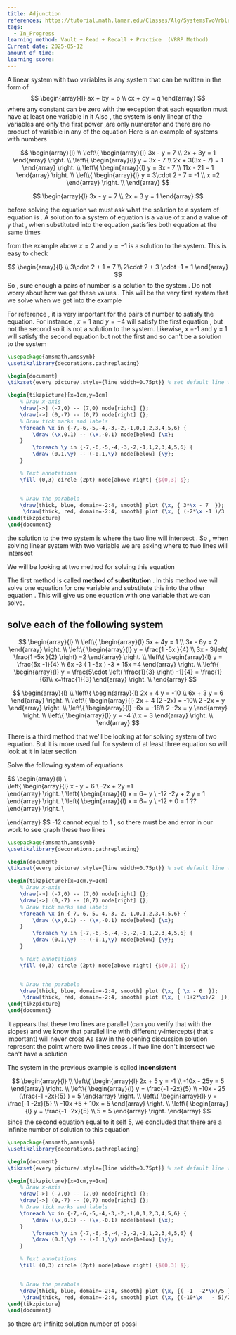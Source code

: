 ```yaml
---
title: Adjunction
references: https://tutorial.math.lamar.edu/Classes/Alg/SystemsTwoVrble.aspx
tags:
  - In_Progress
learning method: Vault + Read + Recall + Practice  (VRRP Method)
Current date: 2025-05-12
amount of time: 
learning score:
---
```

A linear system with two variables is any system that can be written in the form of 
$$
\begin{array}{l}  
ax + by =  p    \\
cx  + dy  = q 
\end{array}
$$
where any constant can be zero with the exception that each equation must have at least one variable in it 
Also , the system is only linear  of the variables are only the first power ,are only numerator and there are no product of variable in any of the equation 
Here is an example of systems with numbers  

$$ 
\begin{array}{l} \\  
\left\{ \begin{array}{l}
3x - y  =  7  \\ 
 2x  + 3y  = 1  
\end{array} \right. \\ 
\left\{ \begin{array}{l}
y  =  3x   - 7 \\
 2x  + 3(3x   - 7)  = 1  
\end{array} \right. \\ 
\left\{ \begin{array}{l}
y  =  3x   - 7 \\
11x  - 21  = 1  
\end{array} \right.  \\
\left\{ \begin{array}{l}
y  =  3\cdot  2   - 7    = -1 \\
x  =2  
\end{array} \right. \\
\end{array}
$$

$$
\begin{array}{l}  
3x - y =  7  \\
2x + 3 y = 1  
\end{array}
$$


before solving the equation we must ask what the solution to a system of equation is . A solution to a system of equation is a value of x and a value of y that , when substituted into the equation ,satisfies both equation at the same times 

from the example above  $x = 2$ and $y = -1$ is a solution to the system. This is easy to check 

$$
\begin{array}{l} \\
3\cdot 2 + 1   =  7  \\
2\cdot 2  + 3 \cdot -1 = 1  
\end{array}
$$
So , sure enough a pairs of number is a solution to the system . Do not worry about how we got these values . This will be the very first system that we solve when we get into the example 

For reference , it is very important for the pairs of number to satisfy the equation. For instance , $x=1$ and $y=-4$ will satisfy the first equation , but not the second so it is not a solution to the system. Likewise,  x =-1 and y = 1 will satisfy the second equation but not the first and so can't be a solution to the system



```tikz
\usepackage{amsmath,amssymb}
\usetikzlibrary{decorations.pathreplacing}

\begin{document}
\tikzset{every picture/.style={line width=0.75pt}} % set default line width

\begin{tikzpicture}[x=1cm,y=1cm]
    % Draw x-axis
    \draw[->] (-7,0) -- (7,0) node[right] {};
    \draw[->] (0,-7) -- (0,7) node[right] {};
    % Draw tick marks and labels
    \foreach \x in {-7,-6,-5,-4,-3,-2,-1,0,1,2,3,4,5,6} {
        \draw (\x,0.1) -- (\x,-0.1) node[below] {\x};
    }
        \foreach \y in {-7,-6,-5,-4,-3,-2,-1,1,2,3,4,5,6} {
        \draw (0.1,\y) -- (-0.1,\y) node[below] {\y};
    }

    % Text annotations  
    \fill (0,3) circle (2pt) node[above right] {$(0,3) $};


    % Draw the parabola
    \draw[thick, blue, domain=-2:4, smooth] plot (\x, { 3*\x - 7  }); 
     \draw[thick, red, domain=-2:4, smooth] plot (\x, { (-2*\x -1 )/3  }); 
\end{tikzpicture}
\end{document}


``` 

the solution to the two system is where the two line will intersect . So , when solving linear system with two variable we are asking where to two lines will intersect 

We will be looking at two method for solving this equation 

The first method is called **method of substitution** . In this method we will solve one equation for one variable and substitute this into the other equation . This will give us one equation with one variable that we can solve.


## solve each of the following system 



$$ 
\begin{array}{l} \\  
\left\{ \begin{array}{l}
5x +  4y  = 1       \\
3x  -  6y  = 2 
\end{array} \right. \\ 
\left\{ \begin{array}{l}
y =  \frac{1  -5x }{4}   \\
3x  - 3\left( \frac{1  -5x }{2} \right)  =2 
\end{array} \right. \\ 
\left\{ \begin{array}{l} 
y =  \frac{5x -1}{4}   \\
6x     -3  ( 1  -5x ) -3  +  15x  =4  
\end{array} \right.  \\
\left\{ \begin{array}{l}
y =  \frac{5\cdot \left( \frac{1}{3} \right) -1}{4}    = \frac{1}{6}\\
x=\frac{1}{3}
\end{array} \right. \\
\end{array}
$$




$$ 
\begin{array}{l} \\  
\left\{ \begin{array}{l}
2x + 4 y =  -10     \\
6x +  3 y =  6 
\end{array} \right. \\ 
\left\{ \begin{array}{l}
2x + 4 (2 -2x) =  -10\\  
2 -2x    = y 
\end{array} \right. \\ 
\left\{ \begin{array}{l} 
-6x  =  -18\\  
2 -2x    = y 
\end{array} \right.  \\
\left\{ \begin{array}{l}
y =  -4   \\
x  = 3 
\end{array} \right. \\
\end{array}
$$




There is a third method that we'll  be looking at for solving system of two equation. But it is more used full for system of at least three equation so will look at it in later section 

Solve the following system of equations 


$$ 
\begin{array}{l} \\  
\left\{ \begin{array}{l}
x - y = 6  \\
-2x  +  2y  =1  
\end{array} \right. \\ 
\left\{ \begin{array}{l}
x = 6+ y     \\
   -12   -2y  + 2 y  = 1 
\end{array} \right. \\ 
\left\{ \begin{array}{l} 
x = 6+ y     \\
   -12  + 0 = 1  ?? 
\end{array} \right.  \\

\end{array}
$$
-12  cannot equal to 1 , so there must be and error in our  work  to see graph these two lines 



```tikz
\usepackage{amsmath,amssymb}
\usetikzlibrary{decorations.pathreplacing}

\begin{document}
\tikzset{every picture/.style={line width=0.75pt}} % set default line width

\begin{tikzpicture}[x=1cm,y=1cm]
    % Draw x-axis
    \draw[->] (-7,0) -- (7,0) node[right] {};
    \draw[->] (0,-7) -- (0,7) node[right] {};
    % Draw tick marks and labels
    \foreach \x in {-7,-6,-5,-4,-3,-2,-1,0,1,2,3,4,5,6} {
        \draw (\x,0.1) -- (\x,-0.1) node[below] {\x};
    }
        \foreach \y in {-7,-6,-5,-4,-3,-2,-1,1,2,3,4,5,6} {
        \draw (0.1,\y) -- (-0.1,\y) node[below] {\y};
    }

    % Text annotations  
    \fill (0,3) circle (2pt) node[above right] {$(0,3) $};


    % Draw the parabola
    \draw[thick, blue, domain=-2:4, smooth] plot (\x, { \x - 6  }); 
     \draw[thick, red, domain=-2:4, smooth] plot (\x, { (1+2*\x)/2  }); 
\end{tikzpicture}
\end{document}


``` 
it appears that these two lines are parallel (can you verify that with the slopes) and we know that parallel line with different y-intercepts( that's important) will never cross 
As saw in the opening discussion solution represent the point where two lines cross . If two line don't intersect we can't have a solution 

The system in the previous example is called **inconsistent** 

$$
\begin{array}{l} \\
\left\{ \begin{array}{l}
2x +  5 y  = -1   \\
-10x  - 25y =  5  
\end{array} \right. \\ 
\left\{ \begin{array}{l}
y =  \frac{-1  -2x}{5}  \\
-10x  - 25 (\frac{-1  -2x}{5}  )   =   5 
\end{array} \right.  \\
\left\{ \begin{array}{l}
y =  \frac{-1  -2x}{5}  \\
-10x +5 + 10x  =   5 
\end{array} \right. \\ 
\left\{ \begin{array}{l}
y =  \frac{-1  -2x}{5}  \\
5  =   5 
\end{array} \right.
\end{array}
$$
since the second equation  equal to it self 5, we concluded that there are a infinite number of solution to this equation  

```tikz
\usepackage{amsmath,amssymb}
\usetikzlibrary{decorations.pathreplacing}

\begin{document}
\tikzset{every picture/.style={line width=0.75pt}} % set default line width

\begin{tikzpicture}[x=1cm,y=1cm]
    % Draw x-axis
    \draw[->] (-7,0) -- (7,0) node[right] {};
    \draw[->] (0,-7) -- (0,7) node[right] {};
    % Draw tick marks and labels
    \foreach \x in {-7,-6,-5,-4,-3,-2,-1,0,1,2,3,4,5,6} {
        \draw (\x,0.1) -- (\x,-0.1) node[below] {\x};
    }
        \foreach \y in {-7,-6,-5,-4,-3,-2,-1,1,2,3,4,5,6} {
        \draw (0.1,\y) -- (-0.1,\y) node[below] {\y};
    }

    % Text annotations  
    \fill (0,3) circle (2pt) node[above right] {$(0,3) $};


    % Draw the parabola
    \draw[thick, blue, domain=-2:4, smooth] plot (\x, {( -1  -2*\x)/5 }); 
     \draw[thick, red, domain=-2:4, smooth] plot (\x, {(-10*\x   - 5)/25 }); 
\end{tikzpicture}
\end{document}


``` 
so there are infinite solution  number of possi